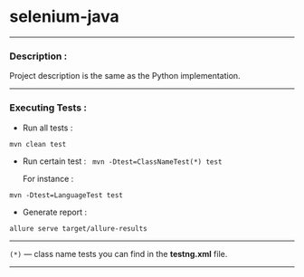 # selenium-java
- - -
### Description :
Project description  is the same as the Python implementation.
- - -
### Executing Tests :
- Run all tests : 
```text
mvn clean test
```
- Run certain test : ` mvn -Dtest=ClassNameTest(*) test`
  
  For instance :
```text
mvn -Dtest=LanguageTest test
```
- Generate report :
```text
allure serve target/allure-results
```
- - -
`(*)` — class name tests you can find in the **testng.xml** file.
- - -